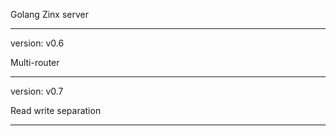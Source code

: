 Golang Zinx server


----------------------------------------------------------------

version: v0.6

Multi-router


----------------------------------------------------------------

version: v0.7

Read write separation


----------------------------------------------------------------










